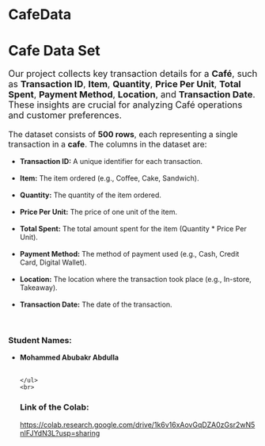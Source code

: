 # CafeData
<div>
    <h1>Cafe Data Set</h1>
    <p style="font-size:18px;">Our project collects key transaction details for a <b>Café</b>, such as <b>Transaction ID</b>, <b>Item</b>, <b>Quantity</b>, <b>Price Per Unit</b>, <b>Total Spent</b>, <b>Payment Method</b>, <b>Location</b>, and <b>Transaction Date</b>. These insights are crucial for analyzing Café operations and customer preferences.</p>
</div>
<div>
    <p style="font-size:16px;">The dataset consists of <b>500 rows</b>, each representing a single transaction in a <b>cafe</b>. The columns in the dataset are:</p>
    <ul style="font-size:14px;">
        <li><b>Transaction ID:</b> A unique identifier for each transaction.</li><br>
        <li><b>Item:</b> The item ordered (e.g., Coffee, Cake, Sandwich).</li><br>
        <li><b>Quantity:</b> The quantity of the item ordered.</li><br>
        <li><b>Price Per Unit:</b> The price of one unit of the item.</li><br>
        <li><b>Total Spent:</b> The total amount spent for the item (Quantity * Price Per Unit).</li><br>
        <li><b>Payment Method:</b> The method of payment used (e.g., Cash, Credit Card, Digital Wallet).</li><br>
        <li><b>Location:</b> The location where the transaction took place (e.g., In-store, Takeaway).</li><br>
        <li><b>Transaction Date:</b> The date of the transaction.</li>
    </ul>
    <br>
    <h3>Student Names:</h3>
    <ul style="font-size:14px;">
        <li><b>Mohammed Abubakr Abdulla</b></li><br>
       
    </ul>
    <br>
   <h3>Link of the Colab:</h3>
    <a target="_blank" href="https://colab.research.google.com/drive/1k6v16xAovGqDZA0zGsr2wN5nIFJYdN3L?usp=sharing">https://colab.research.google.com/drive/1k6v16xAovGqDZA0zGsr2wN5nIFJYdN3L?usp=sharing</a>
